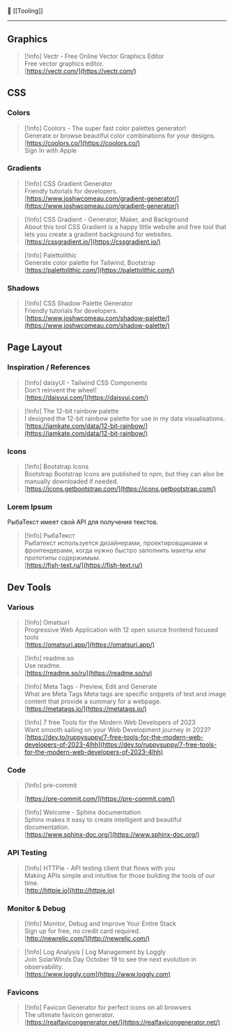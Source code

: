 📂 [[Tooling]]

----
## Graphics

> [!info] Vectr - Free Online Vector Graphics Editor  
> Free vector graphics editor.  
> [https://vectr.com/](https://vectr.com/)  
## CSS
### Colors

> [!info] Coolors - The super fast color palettes generator!  
> Generate or browse beautiful color combinations for your designs.  
> [https://coolors.co/](https://coolors.co/)  
Sign In with Apple
### Gradients

> [!info] CSS Gradient Generator  
> Friendly tutorials for developers.  
> [https://www.joshwcomeau.com/gradient-generator/](https://www.joshwcomeau.com/gradient-generator/)  

> [!info] CSS Gradient - Generator, Maker, and Background  
> About this tool CSS Gradient is a happy little website and free tool that lets you create a gradient background for websites.  
> [https://cssgradient.io/](https://cssgradient.io/)  

> [!info] Palettolithic  
> Generate color palette for Tailwind, Bootstrap  
> [https://palettolithic.com/](https://palettolithic.com/)  
### Shadows

> [!info] CSS Shadow Palette Generator  
> Friendly tutorials for developers.  
> [https://www.joshwcomeau.com/shadow-palette/](https://www.joshwcomeau.com/shadow-palette/)  
## Page Layout
### Inspiration / References

> [!info] daisyUI - Tailwind CSS Components  
> Don't reinvent the wheel!  
> [https://daisyui.com/](https://daisyui.com/)  

> [!info] The 12-bit rainbow palette  
> I designed the 12-bit rainbow palette for use in my data visualisations.  
> [https://iamkate.com/data/12-bit-rainbow/](https://iamkate.com/data/12-bit-rainbow/)  
### Icons

> [!info] Bootstrap Icons  
> Bootstrap Bootstrap Icons are published to npm, but they can also be manually downloaded if needed.  
> [https://icons.getbootstrap.com/](https://icons.getbootstrap.com/)  
### Lorem Ipsum
РыбаТекст имеет свой API для получения текстов.

> [!info] РыбаТекст  
> Рыбатекст используется дизайнерами, проектировщиками и фронтендерами, когда нужно быстро заполнить макеты или прототипы содержимым.  
> [https://fish-text.ru/](https://fish-text.ru/)  
## Dev Tools
### Various

> [!info] Omatsuri  
> Progressive Web Application with 12 open source frontend focused tools  
> [https://omatsuri.app/](https://omatsuri.app/)  

> [!info] readme.so  
> Use readme.  
> [https://readme.so/ru](https://readme.so/ru)  

> [!info] Meta Tags - Preview, Edit and Generate  
> What are Meta Tags Meta tags are specific snippets of text and image content that provide a summary for a webpage.  
> [https://metatags.io/](https://metatags.io/)  

> [!info] 7 free Tools for the Modern Web Developers of 2023  
> Want smooth sailing on your Web Development journey in 2023?  
> [https://dev.to/ruppysuppy/7-free-tools-for-the-modern-web-developers-of-2023-4lhh](https://dev.to/ruppysuppy/7-free-tools-for-the-modern-web-developers-of-2023-4lhh)  
### Code

> [!info] pre-commit  
>  
> [https://pre-commit.com/](https://pre-commit.com/)  

> [!info] Welcome - Sphinx documentation  
> Sphinx makes it easy to create intelligent and beautiful documentation.  
> [https://www.sphinx-doc.org/](https://www.sphinx-doc.org/)  
### API Testing

> [!info] HTTPie - API testing client that flows with you  
> Making APIs simple and intuitive for those building the tools of our time.  
> [http://httpie.io](http://httpie.io)  
### Monitor & Debug

> [!info] Monitor, Debug and Improve Your Entire Stack  
> Sign up for free, no credit card required.  
> [http://newrelic.com/](http://newrelic.com/)  

> [!info] Log Analysis | Log Management by Loggly  
> Join SolarWinds Day October 19 to see the next evolution in observability.  
> [https://www.loggly.com](https://www.loggly.com)  
### Favicons

> [!info] Favicon Generator for perfect icons on all browsers  
> The ultimate favicon generator.  
> [https://realfavicongenerator.net/](https://realfavicongenerator.net/)